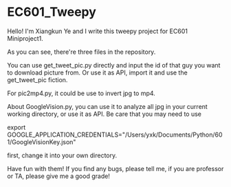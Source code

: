 # EC601_Tweepy

Hello! I'm Xiangkun Ye and I write this tweepy project for EC601 Miniproject1.

As you can see, there're three files in the repository.

You can use get_tweet_pic.py directly and input the id of that guy you want to download picture from. Or use it as API, import it and use the get_tweet_pic fiction.

For pic2mp4.py, it could be use to invert jpg to mp4.

About GoogleVision.py, you can use it to analyze all jpg in your current working directory, or use it as API. Be care that you may need to use 

export GOOGLE_APPLICATION_CREDENTIALS="/Users/yxk/Documents/Python/601/GoogleVisionKey.json" 

first, change it into your own directory.

Have fun with them! If you find any bugs, please tell me, if you are professor or TA, please give me a good grade!
